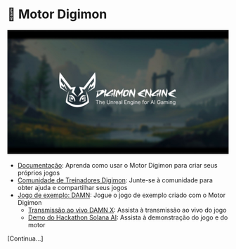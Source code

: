 # 🧌 Motor Digimon

![Motor Digimon](./assets/digimon-engine.jpg)
- [Documentação](https://docs.digimon.tech/digimon): Aprenda como usar o Motor Digimon para criar seus próprios jogos
- [Comunidade de Treinadores Digimon](https://docs.digimon.tech/digimon/community/welcome-aboard-digimon-trainers): Junte-se à comunidade para obter ajuda e compartilhar seus jogos
- [Jogo de exemplo: DAMN](https://damn.fun): Jogue o jogo de exemplo criado com o Motor Digimon
  - [Transmissão ao vivo DAMN X](https://x.com/digimon_tech/live): Assista à transmissão ao vivo do jogo
  - [Demo do Hackathon Solana AI](https://www.youtube.com/watch?v=NNQWY-ByZww): Assista à demonstração do jogo e do motor

[Continua...] 
